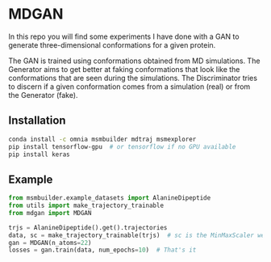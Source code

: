 # MDGAN
In this repo you will find some experiments I have done with a GAN to generate three-dimensional conformations
for a given protein.

The GAN is trained using conformations obtained from MD simulations. The Generator aims to get
better at faking conformations that look like the conformations that are seen during the simulations.
The Discriminator tries to discern if a given conformation comes from a simulation (real) or from the
Generator (fake).


## Installation


```bash
conda install -c omnia msmbuilder mdtraj msmexplorer
pip install tensorflow-gpu  # or tensorflow if no GPU available
pip install keras
```

## Example

```python
from msmbuilder.example_datasets import AlanineDipeptide
from utils import make_trajectory_trainable
from mdgan import MDGAN

trjs = AlanineDipeptide().get().trajectories
data, sc = make_trajectory_trainable(trjs)  # sc is the MinMaxScaler we'll need it later
gan = MDGAN(n_atoms=22)
losses = gan.train(data, num_epochs=10)  # That's it
```